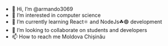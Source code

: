 - 👋 Hi, I’m @armando3069
- 👀 I’m interested in computer science
- 🌱 I’m currently learning React⚛️ and NodeJs☘🟢 development
- 💞️ I’m looking to collaborate on students and developers
- 📫 How to reach me Moldova Chișinău

<!---
armando3069/armando3069 is a ✨ special ✨ repository because its `README.md` (this file) appears on your GitHub profile.
You can click the Preview link to take a look at your changes.
--->
